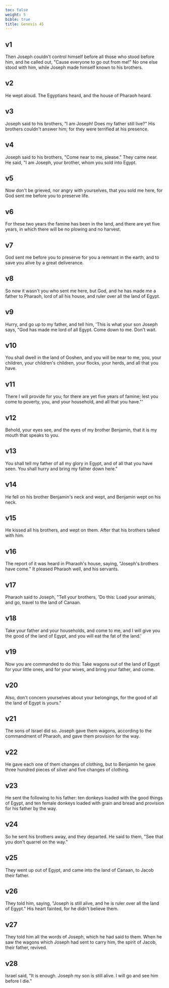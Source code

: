 ```yaml
---
toc: false
weight: 5
bible: true
title: Genesis 45
---
```



## v1 
Then Joseph couldn't control himself before all those who stood before him, and he called out, "Cause everyone to go out from me!" No one else stood with him, while Joseph made himself known to his brothers. 

## v2 
He wept aloud. The Egyptians heard, and the house of Pharaoh heard. 

## v3 
Joseph said to his brothers, "I am Joseph! Does my father still live?" His brothers couldn't answer him; for they were terrified at his presence. 

## v4 
Joseph said to his brothers, "Come near to me, please." They came near. He said, "I am Joseph, your brother, whom you sold into Egypt. 

## v5 
Now don't be grieved, nor angry with yourselves, that you sold me here, for God sent me before you to preserve life. 

## v6 
For these two years the famine has been in the land, and there are yet five years, in which there will be no plowing and no harvest. 

## v7 
God sent me before you to preserve for you a remnant in the earth, and to save you alive by a great deliverance. 

## v8 
So now it wasn't you who sent me here, but God, and he has made me a father to Pharaoh, lord of all his house, and ruler over all the land of Egypt. 

## v9 
Hurry, and go up to my father, and tell him, 'This is what your son Joseph says, "God has made me lord of all Egypt. Come down to me. Don't wait. 

## v10 
You shall dwell in the land of Goshen, and you will be near to me, you, your children, your children's children, your flocks, your herds, and all that you have. 

## v11 
There I will provide for you; for there are yet five years of famine; lest you come to poverty, you, and your household, and all that you have."' 

## v12 
Behold, your eyes see, and the eyes of my brother Benjamin, that it is my mouth that speaks to you. 

## v13 
You shall tell my father of all my glory in Egypt, and of all that you have seen. You shall hurry and bring my father down here." 

## v14 
He fell on his brother Benjamin's neck and wept, and Benjamin wept on his neck. 

## v15 
He kissed all his brothers, and wept on them. After that his brothers talked with him. 

## v16 
The report of it was heard in Pharaoh's house, saying, "Joseph's brothers have come." It pleased Pharaoh well, and his servants. 

## v17 
Pharaoh said to Joseph, "Tell your brothers, 'Do this: Load your animals, and go, travel to the land of Canaan. 

## v18 
Take your father and your households, and come to me, and I will give you the good of the land of Egypt, and you will eat the fat of the land.' 

## v19 
Now you are commanded to do this: Take wagons out of the land of Egypt for your little ones, and for your wives, and bring your father, and come. 

## v20 
Also, don't concern yourselves about your belongings, for the good of all the land of Egypt is yours." 

## v21 
The sons of Israel did so. Joseph gave them wagons, according to the commandment of Pharaoh, and gave them provision for the way. 

## v22 
He gave each one of them changes of clothing, but to Benjamin he gave three hundred pieces of silver and five changes of clothing. 

## v23 
He sent the following to his father: ten donkeys loaded with the good things of Egypt, and ten female donkeys loaded with grain and bread and provision for his father by the way. 

## v24 
So he sent his brothers away, and they departed. He said to them, "See that you don't quarrel on the way." 

## v25 
They went up out of Egypt, and came into the land of Canaan, to Jacob their father. 

## v26 
They told him, saying, "Joseph is still alive, and he is ruler over all the land of Egypt." His heart fainted, for he didn't believe them. 

## v27 
They told him all the words of Joseph, which he had said to them. When he saw the wagons which Joseph had sent to carry him, the spirit of Jacob, their father, revived. 

## v28 
Israel said, "It is enough. Joseph my son is still alive. I will go and see him before I die."


